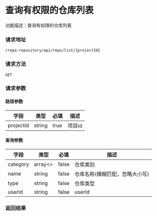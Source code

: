 # 查询有权限的仓库列表
功能描述：查询有权限的仓库列表

### 请求地址
```
/repo-repository/api/repo/list/{projectId}
```

### 请求方法
`GET`
### 请求参数
#### 路径参数

| 字段 | 类型 | 必填 | 描述 |
| -------- | -------- | -------- | -------- |
| projectId     | string   | true       | 项目id |

#### 查询参数

| 字段 | 类型 | 必填 | 描述 |
| -------- | -------- | -------- | -------- |
| category     | array<>   | false       | 仓库类别 |
| name     | string   | false       | 仓库名称(模糊匹配，忽略大小写) |
| type     | string   | false       | 仓库类型 |
| userId     | string   | false       | userId |



### 返回结果

